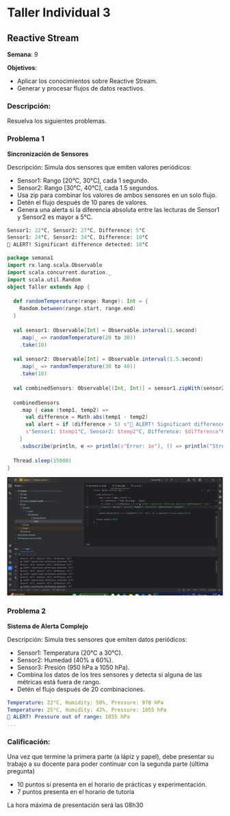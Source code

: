 # Taller Individual  3
## Reactive Stream

**Semana**: 9

**Objetivos**:

- Aplicar los conocimientos sobre Reactive Stream.
- Generar y procesar flujos de datos reactivos.

### Descripción:

Resuelva los siguientes problemas.

### Problema 1
**Sincronización de Sensores**

Descripción: Simula dos sensores que emiten valores periódicos:

- Sensor1: Rango [20°C, 30°C], cada 1 segundo.
- Sensor2: Rango [30°C, 40°C], cada 1.5 segundos.
- Usa zip para combinar los valores de ambos sensores en un solo flujo.
- Detén el flujo después de 10 pares de valores.
- Genera una alerta si la diferencia absoluta entre las lecturas de Sensor1 y Sensor2 es mayor a 5°C.
  

```mathematica
Sensor1: 22°C, Sensor2: 27°C, Difference: 5°C
Sensor1: 24°C, Sensor2: 34°C, Difference: 10°C
🚨 ALERT! Significant difference detected: 10°C
```
```scala
package semana1
import rx.lang.scala.Observable
import scala.concurrent.duration._
import scala.util.Random
object Taller extends App {
  
  def randomTemperature(range: Range): Int = {
    Random.between(range.start, range.end)
  }

  val sensor1: Observable[Int] = Observable.interval(1.second)
    .map(_ => randomTemperature(20 to 30))
    .take(10)

  val sensor2: Observable[Int] = Observable.interval(1.5.second)
    .map(_ => randomTemperature(30 to 40))
    .take(10)

  val combinedSensors: Observable[(Int, Int)] = sensor1.zipWith(sensor2)((s1, s2) => (s1, s2))

  combinedSensors
    .map { case (temp1, temp2) =>
      val difference = Math.abs(temp1 - temp2)
      val alert = if (difference > 5) s"🚨 ALERT! Significant difference detected: $difference°C" else ""
      s"Sensor1: $temp1°C, Sensor2: $temp2°C, Difference: $difference°C\n$alert"
    }
    .subscribe(println, e => println(s"Error: $e"), () => println("Stream completed"))

  Thread.sleep(15000)
}
```

![alt text](image.png)
### Problema 2
**Sistema de Alerta Complejo**

Descripción: Simula tres sensores que emiten datos periódicos:

- Sensor1: Temperatura (20°C a 30°C).
- Sensor2: Humedad (40% a 60%).
- Sensor3: Presión (950 hPa a 1050 hPa).
- Combina los datos de los tres sensores y detecta si alguna de las métricas está fuera de rango.
- Detén el flujo después de 20 combinaciones.

```yaml
Temperature: 22°C, Humidity: 50%, Pressure: 970 hPa
Temperature: 25°C, Humidity: 42%, Pressure: 1055 hPa
🚨 ALERT! Pressure out of range: 1055 hPa
...
```

### Calificación:

Una vez que termine la primera parte (a lápiz y papel), debe presentar su trabajo a su docente para poder continuar con la segunda parte (última pregunta)

- 10 puntos si presenta en el horario de prácticas y experimentación.
- 7 puntos presenta en el horario de tutoría

La hora máxima de presentación será las 08h30
